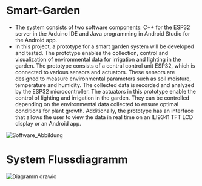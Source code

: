 # Smart-Garden
- The system consists of two software components: C++ for the ESP32 server in the Arduino IDE and Java programming in Android Studio for the Android app.
- In this project, a prototype for a smart garden system will be developed and tested. The prototype enables the collection, control and visualization of environmental data for irrigation and lighting in the garden.
The prototype consists of a central control unit ESP32, which is connected to various sensors and actuators. These sensors are designed to measure environmental parameters such as soil moisture, temperature and humidity. The collected data is recorded and analyzed by the ESP32 microcontroller. The actuators in this prototype enable the control of lighting and irrigation in the garden. They can be controlled depending on the environmental data collected to ensure optimal conditions for plant growth.
Additionally, the prototype has an interface that allows the user to view the data in real time on an ILI9341 TFT LCD display or an Android app.

![Software_Abbildung](https://github.com/Boulmani96/Smart-Garden/assets/74252189/7b4760e6-1112-498e-9435-74518aa328ca)
# System Flussdiagramm
![Diagramm drawio](https://github.com/Boulmani96/Smart-Garden/assets/74252189/dc19e00c-a363-4231-8677-03ad46e9a8ba)
